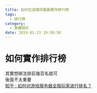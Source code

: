 ```yaml
---
title: 如何在遊戲伺服器實作排行榜
tags:
  - 排行榜
category:
  - 架構設計
date: 2019-01-23 19:50:50
---
```

# 如何實作排行榜 #

其實想辦法排前幾百名就可  
後面不太重要  
[知乎 : 如何对游戏服务器全服玩家进行排名？](https://www.zhihu.com/question/27933771)
